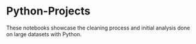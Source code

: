 # Python-Projects
These notebooks showcase the cleaning process and initial analysis done on large datasets with Python.
